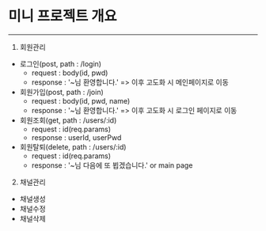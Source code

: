 # 미니 프로젝트 개요

---

1. 회원관리

- 로그인(post, path : /login)
  - request : body(id, pwd)
  - response : '~님 환영합니다.' => 이후 고도화 시 메인페이지로 이동
- 회원가입(post, path : /join)
  - request : body(id, pwd, name)
  - response : '~님 환영합니다.' => 이후 고도화 시 로그인 페이지로 이동
- 회원조회(get, path : /users/:id)
  - request : id(req.params)
  - response : userId, userPwd
- 회원탈퇴(delete, path : /users/:id)
  - request : id(req.params)
  - response : '~님 다음에 또 뵙겠습니다.' or main page

2. 채널관리

- 채널생성
- 채널수정
- 채널삭제
